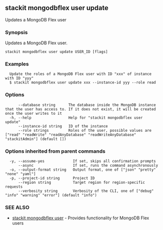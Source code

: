 ## stackit mongodbflex user update

Updates a MongoDB Flex user

### Synopsis

Updates a MongoDB Flex user.

```
stackit mongodbflex user update USER_ID [flags]
```

### Examples

```
  Update the roles of a MongoDB Flex user with ID "xxx" of instance with ID "yyy"
  $ stackit mongodbflex user update xxx --instance-id yyy --role read
```

### Options

```
      --database string      The database inside the MongoDB instance that the user has access to. If it does not exist, it will be created once the user writes to it
  -h, --help                 Help for "stackit mongodbflex user update"
      --instance-id string   ID of the instance
      --role strings         Roles of the user, possible values are ["read" "readWrite" "readAnyDatabase" "readWriteAnyDatabase" "stackitAdmin"] (default [])
```

### Options inherited from parent commands

```
  -y, --assume-yes             If set, skips all confirmation prompts
      --async                  If set, runs the command asynchronously
  -o, --output-format string   Output format, one of ["json" "pretty" "none" "yaml"]
  -p, --project-id string      Project ID
      --region string          Target region for region-specific requests
      --verbosity string       Verbosity of the CLI, one of ["debug" "info" "warning" "error"] (default "info")
```

### SEE ALSO

* [stackit mongodbflex user](./stackit_mongodbflex_user.md)	 - Provides functionality for MongoDB Flex users

